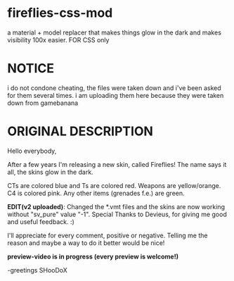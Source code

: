 # fireflies-css-mod
a material + model replacer that makes things glow in the dark and makes visibility 100x easier. FOR CSS only

# NOTICE
i do not condone cheating, the files were taken down and i've been asked for them several times. i am uploading them here because they were taken down from gamebanana

# ORIGINAL DESCRIPTION

Hello everybody,

After a few years I'm releasing a new skin, called Fireflies! The name says it all, the skins glow in the dark.

CTs are colored blue and Ts are colored red. Weapons are yellow/orange. C4 is colored pink. Any other items (grenades f.e.) are green.

**EDIT(v2 uploaded)**: Changed the *.vmt files and the skins are now working without "sv_pure" value "-1". Special Thanks to Devieus, for giving me good and useful feedback. :)

I'll appreciate for every comment, positive or negative. Telling me the reason and maybe a way to do it better would be nice!

**preview-video is in progress (every preview is welcome!)**

-greetings SHooDoX
